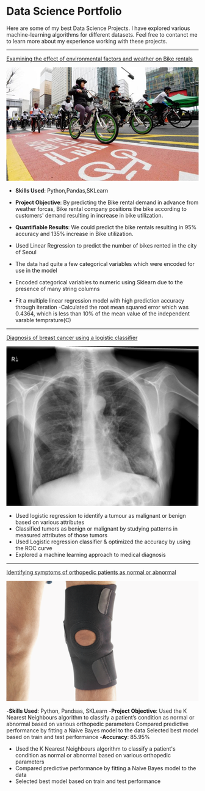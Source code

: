 # Data Science Portfolio

Here are some of my best Data Science Projects. I have explored various machine-learning algorithms for different datasets. Feel free to contanct me to learn more about my experience working with these projects.

***

[Examining the effect of environmental factors and weather on Bike rentals](https://github.com/emani27/Emani_DataScience/blob/master/Linear_Regression%20Project.ipynb)

<img src="images/seoul-bikes.jpeg?raw=true"/>

- <b>Skills Used</b>: Python,Pandas,SKLearn
- <b>Project Objective</b>: By predicting the Bike rental demand in advance from weather forcas, Bike rental company positions the bike according to customers' demand resulting in increase in bike utilization.
- <b>Quantifiable Results</b>: We could predict the bike rentals resulting in 95% accuracy and 135% increase in Bike utilization.

- Used Linear Regression to predict the number of bikes rented in the city of Seoul
- The data had quite a few categorical variables which were encoded for use in the model
- Encoded categorical variables to numeric using Sklearn due to the presence of many string columns
- Fit a multiple linear regression model with high prediction accuracy through iteration
-Calculated the root mean squared error which was 0.4364, which is less than 10% of the mean value of the independent varable temprature(C)
***

[Diagnosis of breast cancer using a logistic classifier](https://github.com/emani27/Emani_DataScience/blob/master/Logistic%20Regression%20Project.ipynb)

<img src="images/breast-cancer.jpeg?raw=true"/>

- Used logistic regression to identify a tumour as malignant or benign based on various attributes
- Classified tumors as benign or malignant by studying patterns in measured attributes of those tumors
- Used Logistic regression classifier & optimized the accuracy by using the ROC curve
- Explored a machine learning approach to medical diagnosis

***

[Identifying symptoms of orthopedic patients as normal or abnormal](/sample_page)

<img src="images/knee-brace-ortho.png?raw=true"/>

-<b>Skills Used</b>: Python, Pandsas, SKLearn
-<b>Project Objective</b>: Used the K Nearest Neighbours algorithm to classify a patient’s condition as normal or abnormal based on various orthopedic parameters
Compared predictive performance by fitting a Naive Bayes model to the data
Selected best model based on train and test performance
-<b>Accuracy</b>: 85.95%

- Used the K Nearest Neighbours algorithm to classify a patient's condition as normal or abnormal based on various orthopedic parameters
- Compared predictive performance by fitting a Naive Bayes model to the data
- Selected best model based on train and test performance
